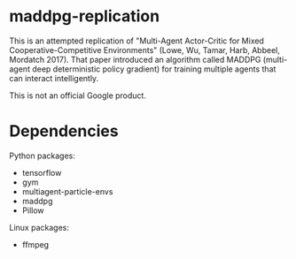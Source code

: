 # maddpg-replication

This is an attempted replication of "Multi-Agent Actor-Critic for Mixed Cooperative-Competitive Environments" (Lowe, Wu, Tamar, Harb, Abbeel, Mordatch 2017). That paper introduced an algorithm called MADDPG (multi-agent deep deterministic policy gradient) for training multiple agents that can interact intelligently.

This is not an official Google product.

# Dependencies

Python packages:
  * tensorflow
  * gym
  * multiagent-particle-envs
  * maddpg
  * Pillow

Linux packages:
  * ffmpeg

